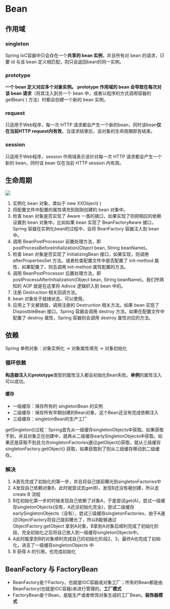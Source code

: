 # Bean

## 作用域

### singleton

Spring IoC容器中只会存在一个**共享的 bean 实例**，并且所有对 bean 的请求，只要 id 与该 bean 定义相匹配，则只会返回bean的同一实例。

### prototype

**一个 bean 定义对应多个对象实例。** **prototype 作用域的 bean 会导致在每次对该 bean 请求**（将其注入到另一个 bean 中，或者以程序的方式调用容器的 getBean( ) 方法）时都会创建一个新的 bean 实例。

### request

只适用于Web程序，每一次 HTTP 请求都会产生一个新的bean，同时该bean**仅在当前HTTP request内有效**，当请求结束后，该对象的生命周期即告结束。

### session

只适用于Web程序，session 作用域表示该针对每一次 HTTP 请求都会产生一个新的 bean，同时该 bean 仅在当前 HTTP session 内有效。



## 生命周期

![](https://blog-pictures.oss-cn-shanghai.aliyuncs.com/bean实例化过程.png)

1. 实例化 bean 对象，类似于 new XXObject( )
2. 将配置文件中配置的属性填充到刚刚创建的 bean 对象中。
3. 检查 bean 对象是否实现了 Aware 一类的接口，如果实现了则把相应的依赖设置到 bean 对象中。比如如果 bean 实现了 BeanFactoryAware 接口，Spring 容器在实例化bean的过程中，会将 BeanFactory 容器注入到 bean 中。
4. 调用 BeanPostProcessor 前置处理方法，即 postProcessBeforeInitialization(Object bean, String beanName)。
5. 检查 bean 对象是否实现了 InitializingBean 接口，如果实现，则调用 afterPropertiesSet 方法。或者检查配置文件中是否配置了 init-method 属性，如果配置了，则去调用 init-method 属性配置的方法。
6. 调用 BeanPostProcessor 后置处理方法，即 postProcessAfterInitialization(Object bean, String beanName)。我们所熟知的 AOP 就是在这里将 Adivce 逻辑织入到 bean 中的。
7. 注册 Destruction 相关回调方法。
8. bean 对象处于就绪状态，可以使用。
9. 应用上下文被销毁，调用注册的 Destruction 相关方法。如果 bean 实现了 DispostbleBean 接口，Spring 容器会调用 destroy 方法。如果在配置文件中配置了 destroy 属性，Spring 容器则会调用 destroy 属性对应的方法。



## 依赖

Spring 单例对象：对象实例化 -> 对象属性填充 -> 对象初始化

### 循环依赖

**构造器注入**和**prototype**类型的属性注入都会初始化Bean失败。**单例**的属性注入可以成功。

#### 缓存

- 一级缓存：保存所有的 singletonBean 的实例
- 二级缓存：保存所有早期创建的Bean对象，这个Bean还没有完成依赖注入
- 三级缓存：singletonBean的生产工厂

getSingleton()过程：Spring首先从一级缓存singletonObjects中获取。如果获取不到，并且对象正在创建中，就再从二级缓存earlySingletonObjects中获取。如果还是获取不到且允许singletonFactories通过getObject()获取，就从三级缓存singletonFactory.getObject() 获取，如果获取到了则从三级缓存移动到二级缓存。

### 解决

1. A首先完成了初始化的第一步，并且将自己提前曝光到singletonFactories中
2. A发现自己依赖对象B，此时就尝试去get(B)，发现B还没有被创建，所以走 create B 流程
3. B在初始化第一步的时候发现自己依赖了对象A，于是尝试get(A)，尝试一级缓存singletonObjects(没有，A还没初始化完全)，尝试二级缓存earlySingletonObjects（没有），尝试三级缓存singletonFactories，由于A通过ObjectFactory将自己提前曝光了，所以B能够通过ObjectFactory.getObject 拿到A对象，B拿到A对象后顺利完成了初始化阶段，完全初始化之后将自己放入到一级缓存singletonObjects中。
4. A此时能拿到B的对象顺利完成自己的初始化阶段2、3，最终A也完成了初始化，进去了一级缓存singletonObjects 中
5. B 获得 A 的引用，也完成初始化



## BeanFactory 与 FactoryBean

- BeanFactory是个Factory，也就是IOC容器或对象工厂；所有的Bean都是由BeanFactory(也就是IOC容器)来进行管理的。**工厂模式**
- FactoryBean是个Bean，是能生产或者修饰对象生成的工厂Bean。**装饰器模式**